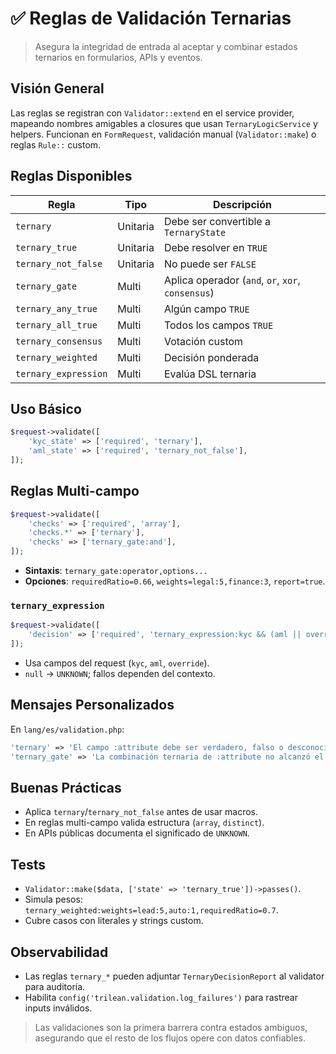 # ✅ Reglas de Validación Ternarias

> Asegura la integridad de entrada al aceptar y combinar estados ternarios en formularios, APIs y eventos.

## Visión General
Las reglas se registran con `Validator::extend` en el service provider, mapeando nombres amigables a closures que usan `TernaryLogicService` y helpers. Funcionan en `FormRequest`, validación manual (`Validator::make`) o reglas `Rule::` custom.

## Reglas Disponibles
| Regla | Tipo | Descripción |
| --- | --- | --- |
| `ternary` | Unitaria | Debe ser convertible a `TernaryState` |
| `ternary_true` | Unitaria | Debe resolver en `TRUE` |
| `ternary_not_false` | Unitaria | No puede ser `FALSE` |
| `ternary_gate` | Multi | Aplica operador (`and`, `or`, `xor`, `consensus`) |
| `ternary_any_true` | Multi | Algún campo `TRUE` |
| `ternary_all_true` | Multi | Todos los campos `TRUE` |
| `ternary_consensus` | Multi | Votación custom |
| `ternary_weighted` | Multi | Decisión ponderada |
| `ternary_expression` | Multi | Evalúa DSL ternaria |

## Uso Básico
```php
$request->validate([
    'kyc_state' => ['required', 'ternary'],
    'aml_state' => ['required', 'ternary_not_false'],
]);
```

## Reglas Multi-campo
```php
$request->validate([
    'checks' => ['required', 'array'],
    'checks.*' => ['ternary'],
    'checks' => ['ternary_gate:and'],
]);
```
- **Sintaxis**: `ternary_gate:operator,options...`
- **Opciones**: `requiredRatio=0.66`, `weights=legal:5,finance:3`, `report=true`.

### `ternary_expression`
```php
$request->validate([
    'decision' => ['required', 'ternary_expression:kyc && (aml || override)'],
]);
```
- Usa campos del request (`kyc`, `aml`, `override`).
- `null` -> `UNKNOWN`; fallos dependen del contexto.

## Mensajes Personalizados
En `lang/es/validation.php`:
```php
'ternary' => 'El campo :attribute debe ser verdadero, falso o desconocido.',
'ternary_gate' => 'La combinación ternaria de :attribute no alcanzó el umbral requerido.',
```

## Buenas Prácticas
- Aplica `ternary`/`ternary_not_false` antes de usar macros.
- En reglas multi-campo valida estructura (`array`, `distinct`).
- En APIs públicas documenta el significado de `UNKNOWN`.

## Tests
- `Validator::make($data, ['state' => 'ternary_true'])->passes()`.
- Simula pesos: `ternary_weighted:weights=lead:5,auto:1,requiredRatio=0.7`.
- Cubre casos con literales y strings custom.

## Observabilidad
- Las reglas `ternary_*` pueden adjuntar `TernaryDecisionReport` al validator para auditoría.
- Habilita `config('trilean.validation.log_failures')` para rastrear inputs inválidos.

> Las validaciones son la primera barrera contra estados ambiguos, asegurando que el resto de los flujos opere con datos confiables.
